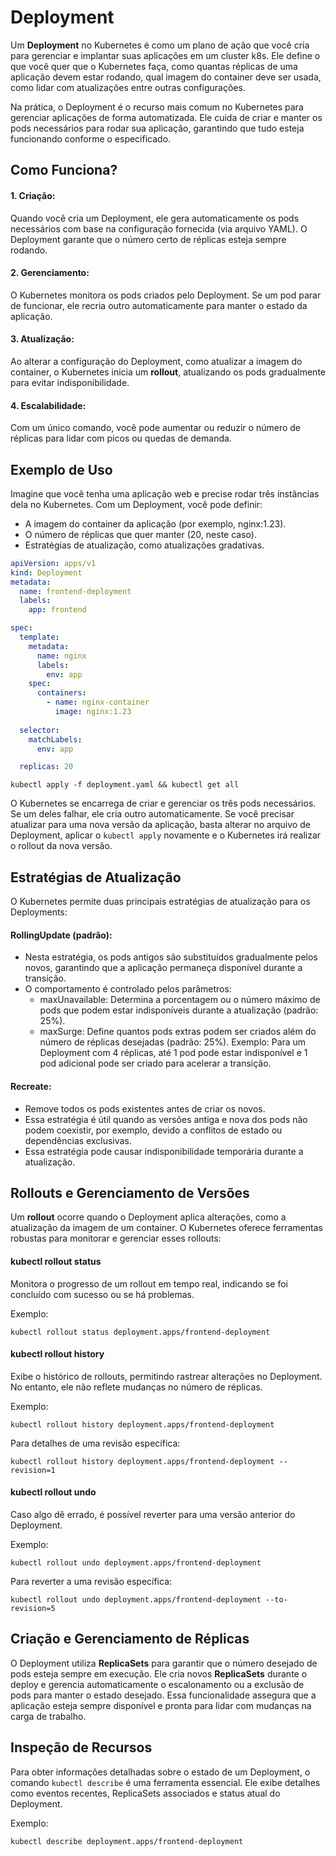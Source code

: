 # Deployment
Um **Deployment** no Kubernetes é como um plano de ação que você cria para gerenciar e implantar suas aplicações em um cluster k8s. Ele define o que você quer que o Kubernetes faça, como quantas réplicas de uma aplicação devem estar rodando, qual imagem do container deve ser usada, como lidar com atualizações entre outras configurações.

Na prática, o Deployment é o recurso mais comum no Kubernetes para gerenciar aplicações de forma automatizada. Ele cuida de criar e manter os pods necessários para rodar sua aplicação, garantindo que tudo esteja funcionando conforme o especificado.

## Como Funciona?
#### 1.	Criação:
Quando você cria um Deployment, ele gera automaticamente os pods necessários com base na configuração fornecida (via arquivo YAML). O Deployment garante que o número certo de réplicas esteja sempre rodando.
#### 2.	Gerenciamento:
O Kubernetes monitora os pods criados pelo Deployment. Se um pod parar de funcionar, ele recria outro automaticamente para manter o estado da aplicação.
#### 3.	Atualização:
Ao alterar a configuração do Deployment, como atualizar a imagem do container, o Kubernetes inicia um **rollout**, atualizando os pods gradualmente para evitar indisponibilidade.
#### 4.	Escalabilidade:
Com um único comando, você pode aumentar ou reduzir o número de réplicas para lidar com picos ou quedas de demanda.

## Exemplo de Uso
Imagine que você tenha uma aplicação web e precise rodar três instâncias dela no Kubernetes. Com um Deployment, você pode definir:
- A imagem do container da aplicação (por exemplo, nginx:1.23).
- O número de réplicas que quer manter (20, neste caso).
- Estratégias de atualização, como atualizações gradativas.

```yaml
apiVersion: apps/v1
kind: Deployment
metadata:
  name: frontend-deployment
  labels:
    app: frontend

spec:
  template:
    metadata:
      name: nginx
      labels:
        env: app
    spec:
      containers:
        - name: nginx-container
          image: nginx:1.23
  
  selector:
    matchLabels:
      env: app

  replicas: 20
```


```shell
kubectl apply -f deployment.yaml && kubectl get all
```

O Kubernetes se encarrega de criar e gerenciar os três pods necessários. Se um deles falhar, ele cria outro automaticamente. Se você precisar atualizar para uma nova versão da aplicação, basta alterar no arquivo de Deployment, aplicar o ```kubectl apply``` novamente e o Kubernetes irá realizar o rollout da nova versão.



## Estratégias de Atualização

O Kubernetes permite duas principais estratégias de atualização para os Deployments:

#### RollingUpdate (padrão):
- Nesta estratégia, os pods antigos são substituídos gradualmente pelos novos, garantindo que a aplicação permaneça disponível durante a transição.
- O comportamento é controlado pelos parâmetros:
	- maxUnavailable: Determina a porcentagem ou o número máximo de pods que podem estar indisponíveis durante a atualização (padrão: 25%).
	- maxSurge: Define quantos pods extras podem ser criados além do número de réplicas desejadas (padrão: 25%).
Exemplo: Para um Deployment com 4 réplicas, até 1 pod pode estar indisponível e 1 pod adicional pode ser criado para acelerar a transição.

#### Recreate:
- Remove todos os pods existentes antes de criar os novos.
- Essa estratégia é útil quando as versões antiga e nova dos pods não podem coexistir, por exemplo, devido a conflitos de estado ou dependências exclusivas.
- Essa estratégia pode causar indisponibilidade temporária durante a atualização.

## Rollouts e Gerenciamento de Versões

Um **rollout** ocorre quando o Deployment aplica alterações, como a atualização da imagem de um container. O Kubernetes oferece ferramentas robustas para monitorar e gerenciar esses rollouts:

#### kubectl rollout status
Monitora o progresso de um rollout em tempo real, indicando se foi concluído com sucesso ou se há problemas.
	
Exemplo:
```shell
kubectl rollout status deployment.apps/frontend-deployment
```

#### kubectl rollout history
Exibe o histórico de rollouts, permitindo rastrear alterações no Deployment. No entanto, ele não reflete mudanças no número de réplicas.
  
Exemplo:
```shell
kubectl rollout history deployment.apps/frontend-deployment
```
Para detalhes de uma revisão específica:
```shell
kubectl rollout history deployment.apps/frontend-deployment --revision=1
```

#### kubectl rollout undo
Caso algo dê errado, é possível reverter para uma versão anterior do Deployment.

Exemplo:
```shell
kubectl rollout undo deployment.apps/frontend-deployment
```
Para reverter a uma revisão específica:
```shell
kubectl rollout undo deployment.apps/frontend-deployment --to-revision=5
```

## Criação e Gerenciamento de Réplicas

O Deployment utiliza **ReplicaSets** para garantir que o número desejado de pods esteja sempre em execução. Ele cria novos **ReplicaSets** durante o deploy e gerencia automaticamente o escalonamento ou a exclusão de pods para manter o estado desejado. Essa funcionalidade assegura que a aplicação esteja sempre disponível e pronta para lidar com mudanças na carga de trabalho.

## Inspeção de Recursos

Para obter informações detalhadas sobre o estado de um Deployment, o comando ```kubectl describe``` é uma ferramenta essencial. Ele exibe detalhes como eventos recentes, ReplicaSets associados e status atual do Deployment.

Exemplo:
```shell
kubectl describe deployment.apps/frontend-deployment
```

